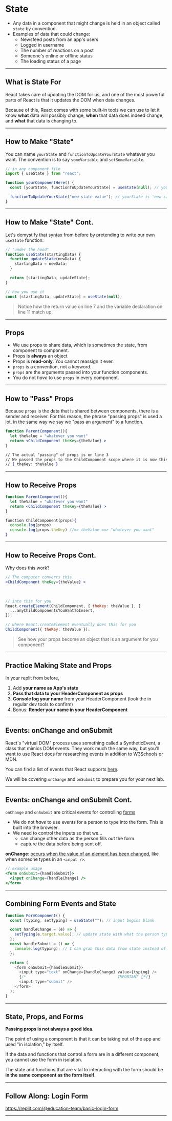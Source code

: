 # State

- Any data in a component that might change is held in an object called `state` by convention.
- Examples of data that could change:
  - Newsfeed posts from an app's users
  - Logged in username
  - The number of reactions on a post
  - Someone's online or offline status
  - The loading status of a page

---

## What is State For

React takes care of updating the DOM for us, and one of the most powerful parts of React is that it updates the DOM when data changes.

Because of this, React comes with some built-in tools we can use to let it know **what** data will possibly change, **when** that data does indeed change, and **what** that data is changing to.

---

## How to Make "State"

You can name `yourState` and `functionToUpdateYourState` whatever you want. The convention is to say `someVariable` and `setSomeVariable`.

```jsx
// in any component file
import { useState } from "react";

function yourComponentHere() {
  const [yourState, functionToUpdateYourState] = useState(null); // yourState is null

  functionToUpdateYourState("new state value"); // yourState is 'new state value' now
}
```

---

## How to Make "State" Cont.

Let's demystify that syntax from before by pretending to write our own `useState` function:

```js
// "under the hood"
function useState(startingData) {
  function updateState(newData) {
    startingData = newData;
  }

  return [startingData, updateState];
}

// how you use it
const [startingData, updateState] = useState(null);
```

> Notice how the return value on line 7 and the variable declaration on line 11 match up.

---

## Props

- We use props to share data, which is sometimes the state, from component to component.
- Props is **always** an object
- Props is **read-only**. You cannot reassign it ever.
- `props` is a convention, not a keyword.
- `props` are the arguments passed into your function components.
- You do not _have_ to use `props` in every component.

---

## How to "Pass" Props

Because `props` is the data that is shared between components, there is a sender and receiver. For this reason, the phrase "passing props" is used a lot, in the same way we say we "pass an argument" to a function.

```jsx
function ParentComponent(){
  let theValue = "whatever you want"
  return <ChildComponent theKey={theValue} >
}

// The actual "passing" of props is on line 3
// We passed the props to the ChildComponent scope where it is now this object:
// { theKey: theValue }
```

---

## How to Receive Props

```jsx
function ParentComponent(){
  let theValue = "whatever you want"
  return <ChildComponent theKey={theValue} >
}

function ChildComponent(props){
  console.log(props)
  console.log(props.theKey) //=> theValue ==> "whatever you want"
}
```

---

## How to Receive Props Cont.

Why does this work?

```jsx
// The computer converts this
<ChildComponent theKey={theValue} >
```

<br/>

```js
// into this for you
React.createElement(ChildComponent, { theKey: theValue }, [
  ...anyChildComponentsYouWantToInsert,
]);

// where React.createElement eventually does this for you
ChildComponent({ theKey: theValue });
```

> See how your props become an object that is an argument for you component?

---

## Practice Making State and Props

In your replit from before,

1. Add **your name as App's state**
2. **Pass that data to your HeaderComponent as props**
3. **Console log your name** from your HeaderComponent (look the in regular dev tools to confirm)
4. Bonus: **Render your name in your HeaderComponent**

---

## Events: onChange and onSubmit

React's "virtual DOM" process uses something called a SyntheticEvent, a class that mimics DOM events. They work much the same way, but you'll want to use React docs for researching events in addition to W3Schools or MDN.

You can find a list of events that React supports [here](https://reactjs.org/docs/events.html#supported-events).

We will be covering `onChange` and `onSubmit` to prepare you for your next lab.

---

## Events: onChange and onSubmit Cont.

`onChange` and `onSubmit` are critical events for controlling [forms](https://reactjs.org/docs/forms.html)

- We do not _have_ to use events for a person to type into the form. This is built into the browser.
- We need to control the inputs so that we...
  - can change other data as the person fills out the form
  - capture the data before being sent off.

**onChange**: [occurs when the value of an element has been changed](https://www.w3schools.com/jsref/event_onchange.asp), like when someone types in an `<input />`.

```jsx
// example usage
<form onSubmit={handleSubmit}>
  <input onChange={handleChange} />
</form>
```

---

## Combining Form Events and State

```js
function FormComponent() {
  const [typing, setTyping] = useState(""); // input begins blank

  const handleChange = (e) => {
    setTyping(e.target.value); // update state with what the person typed
  };
  const handleSubmit = () => {
    console.log(typing); // I can grab this data from state instead of the form itself now
  };

  return (
    <form onSubmit={handleSubmit}>
      <input type="text" onChange={handleChange} value={typing} />
      {/*                                        IMPORTANT 👆*/}
      <input type="submit" />
    </form>
  );
}
```

---

## State, Props, and Forms

**Passing props is not always a good idea.**

The point of using a component is that it can be taking out of the app and used "in isolation," by itself.

If the data and functions that control a form are in a different component, you cannot use the form in isolation.

The state and functions that are vital to interacting with the form should be **in the same component as the form itself**.

---

## Follow Along: Login Form

<https://replit.com/@education-team/basic-login-form>

---

